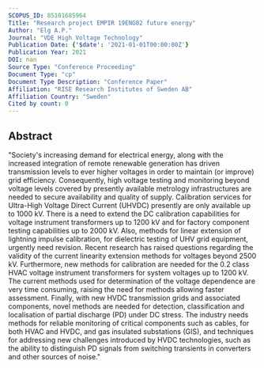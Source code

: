 ```yaml
---
SCOPUS_ID: 85101685964
Title: "Research project EMPIR 19ENG02 future energy"
Author: "Elg A.P."
Journal: "VDE High Voltage Technology"
Publication Date: {'$date': '2021-01-01T00:00:00Z'}
Publication Year: 2021
DOI: nan
Source Type: "Conference Proceeding"
Document Type: "cp"
Document Type Description: "Conference Paper"
Affiliation: "RISE Research Institutes of Sweden AB"
Affiliation Country: "Sweden"
Cited by count: 0
---
```


## Abstract
"Society's increasing demand for electrical energy, along with the increased integration of remote renewable generation has driven transmission levels to ever higher voltages in order to maintain (or improve) grid efficiency. Consequently, high voltage testing and monitoring beyond voltage levels covered by presently available metrology infrastructures are needed to secure availability and quality of supply. Calibration services for Ultra-High Voltage Direct Current (UHVDC) presently are only available up to 1000 kV. There is a need to extend the DC calibration capabilities for voltage instrument transformers up to 1200 kV and for factory component testing capabilities up to 2000 kV. Also, methods for linear extension of lightning impulse calibration, for dielectric testing of UHV grid equipment, urgently need revision. Recent research has raised questions regarding the validity of the current linearity extension methods for voltages beyond 2500 kV. Furthermore, new methods for calibration are needed for the 0.2 class HVAC voltage instrument transformers for system voltages up to 1200 kV. The current methods used for determination of the voltage dependence are very time consuming, raising the need for methods allowing faster assessment. Finally, with new HVDC transmission grids and associated components, novel methods are needed for detection, classification and localisation of partial discharge (PD) under DC stress. The industry needs methods for reliable monitoring of critical components such as cables, for both HVAC and HVDC, and gas insulated substations (GIS), and techniques for addressing new challenges introduced by HVDC technologies, such as the ability to distinguish PD signals from switching transients in converters and other sources of noise."
